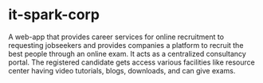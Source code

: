 it-spark-corp
=============

A web-app that provides career services for online recruitment to requesting jobseekers and provides companies a platform to recruit the best people through an online exam. It acts as a centralized consultancy portal. The registered candidate gets access various facilities like resource center having video tutorials, blogs, downloads, and can give exams. 